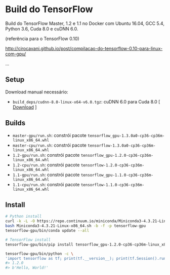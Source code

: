 # Build do TensorFlow

Build do TensorFlow Master, 1.2 e 1.1 no Docker com Ubuntu 16.04, GCC 5.4, Python 3.6, Cuda 8.0 e cuDNN 6.0.

(referência para o TensorFlow 0.10)

http://cirocavani.github.io/post/compilacao-do-tensorflow-0.10-para-linux-com-gpu/

...

## Setup

Download manual necessário:

* `build_deps/cudnn-8.0-linux-x64-v6.0.tgz`: cuDNN 6.0 para Cuda 8.0 [ [Download](https://developer.nvidia.com/rdp/cudnn-download) ]

## Builds

*  `master-gpu/run.sh`: constrói pacote `tensorflow_gpu-1.3.0a0-cp36-cp36m-linux_x86_64.whl`
*  `master-cpu/run.sh`: constrói pacote `tensorflow-1.3.0a0-cp36-cp36m-linux_x86_64.whl`
*  `1.2-gpu/run.sh`: constrói pacote `tensorflow_gpu-1.2.0-cp36-cp36m-linux_x86_64.whl`
*  `1.2-cpu/run.sh`: constrói pacote `tensorflow-1.2.0-cp36-cp36m-linux_x86_64.whl`
*  `1.1-gpu/run.sh`: constrói pacote `tensorflow_gpu-1.1.0-cp36-cp36m-linux_x86_64.whl`
*  `1.1-cpu/run.sh`: constrói pacote `tensorflow-1.1.0-cp36-cp36m-linux_x86_64.whl`

## Install

```sh
# Python install
curl -k -L -O https://repo.continuum.io/miniconda/Miniconda3-4.3.21-Linux-x86_64.sh
bash Miniconda3-4.3.21-Linux-x86_64.sh -b -f -p tensorflow-gpu
tensorflow-gpu/bin/conda update --all

# TensorFlow install
tensorflow-gpu/bin/pip install tensorflow_gpu-1.2.0-cp36-cp36m-linux_x86_64.whl

tensorflow-gpu/bin/python -c \
'import tensorflow as tf; print(tf.__version__); print(tf.Session().run(tf.constant("Hello, World!")))'
#> 1.2.0
#> b'Hello, World!'
```

